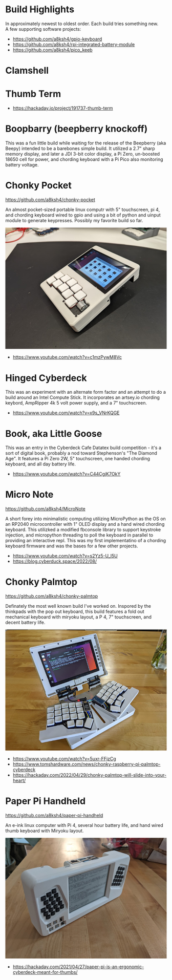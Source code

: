 # Build Highlights
In approximately newest to oldest order.  Each build tries something new.  
A few supporting software projects:
* https://github.com/a8ksh4/gpio-keyboard
* https://github.com/a8ksh4/rpi-integrated-battery-module
* https://github.com/a8ksh4/pico_keeb

# Clamshell

# Thumb Term

* https://hackaday.io/project/191737-thumb-term

# Boopbarry (beepberry knockoff)
This was a fun little build while waiting for the release of the Beepberry (aka Beepy) 
intended to be a barebones simple build.  It utilized a 2.7" sharp memory display, and 
later a JDI 3-bit color display, a Pi Zero, un-boosted 18650 cell for power, and 
chording keyboard with a Pi Pico also monitoring battery voltage.

# Chonky Pocket
https://github.com/a8ksh4/chonky-pocket

An almost pocket-sized portable linux computr with 5" touchscreen, pi 4, and chording 
keyboard wired to gpio and using a bit of python and uinput module to generate keypresses. 
Possibly my favorite build so far.

<img src="https://raw.githubusercontent.com/a8ksh4/chonky-pocket/refs/heads/main/images/perspective0.jpg" alt="Chonky Pocket Photo" width="600"/>

* https://www.youtube.com/watch?v=c1mzPywM8Vc

# Hinged Cyberdeck
This was an experiment with an alternate form factor and an attempt to do a build around 
an Intel Compute Stick.  It incorporates an artsey.io chording keybord, AmpRipper 4k 5 volt 
power supply, and a 7" touchscreen.

* https://www.youtube.com/watch?v=x9s_VNrKQGE

# Book, aka Little Goose
This was an entry in the Cyberdeck Cafe Datatex build competition - it's a sort of 
digital book, probably a nod toward Stephenson's "The Diamond Age".  It features 
a Pi Zero 2W, 5" touchscreen, one handed chording keyboard, and all day battery life.

* https://www.youtube.com/watch?v=C44CgjK7OkY

# Micro Note
https://github.com/a8ksh4/MicroNote

A short forey into minimalistic computing utilizing MicroPython as the OS on an RP2040
microcontroller with 1" OLED display and a hand wired chording keyboard.  This utilizked 
a modified fbconsole library to support keystroke injection, and micropython threading
to poll the keyboard in parallel to providing an interactive repl.  This was my first
implementatino of a chording keyboard firmware and was the bases for a few other projects.

* https://www.youtube.com/watch?v=s2Yz5-U_l5U
* https://blog.cyberduck.space/2022/08/

# Chonky Palmtop
https://github.com/a8ksh4/chonky-palmtop

Definately the most well known build I've worked on.  Inspored by the thinkpads with 
the pop out keyboard, this build features a fold out mechanical keyboard with miryoku 
layout, a P 4, 7" touchscreen, and decent battery life.

<img src="https://raw.githubusercontent.com/a8ksh4/chonky-palmtop/refs/heads/main/Images/finished01.jpg" alt="Chonky Palmtop Photo" width="600"/>

* https://www.youtube.com/watch?v=5uxr-FFjzCg
* https://www.tomshardware.com/news/chonky-raspberry-pi-palmtop-cyberdeck
* https://hackaday.com/2022/04/29/chonky-palmtop-will-slide-into-your-heart/

# Paper Pi Handheld
https://github.com/a8ksh4/paper-pi-handheld

An e-ink linux computer with Pi 4, several hour battery life, and hand wired thumb 
keyboard with Miryoku layout.

<img src="https://raw.githubusercontent.com/a8ksh4/paper-pi-handheld/refs/heads/master/images/1.jpg" alt="Paper Pi Photo" width="600"/>

* https://hackaday.com/2021/04/27/paper-pi-is-an-ergonomic-cyberdeck-meant-for-thumbs/
